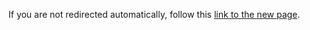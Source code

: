 <html>
  <head>
    <meta http-equiv="refresh" content="0; url=https://ale.farama.org/environments/pitfall2">
    <title>Redirecting to Atari Documentation's new home</title>
  </head>
  <body>
    <p>If you are not redirected automatically, follow this <a href="https://ale.farama.org/environments/pitfall2">link to the new page</a>.</p>
  </body>
</html>
